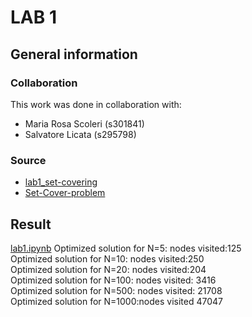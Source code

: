 # LAB 1
## General information 
### Collaboration
This work was done in collaboration with: 
* Maria Rosa Scoleri (s301841)
* Salvatore Licata   (s295798)
### Source 
* [lab1_set-covering](https://github.com/squillero/computational-intelligence/blob/master/2022-23/lab1_set-covering.ipynb)
* [Set-Cover-problem](https://github.com/AndreaRubbi/Set-Cover-problem-solution-Python)

## Result
[lab1.ipynb](https://github.com/jonathan2503/s301514_Computational_intelligence/blob/7b0d7e7c8a394881bb4ee3e3c6de8889c593bfff) 
Optimized solution for N=5:    nodes  visited:125 \
Optimized solution for N=10: nodes visited:250 \
Optimized solution for N=20: nodes visited:204 \
Optimized solution for N=100: nodes visited: 3416 \
Optimized solution for N=500: nodes visited: 21708 \
Optimized solution for N=1000:nodes visited 47047
